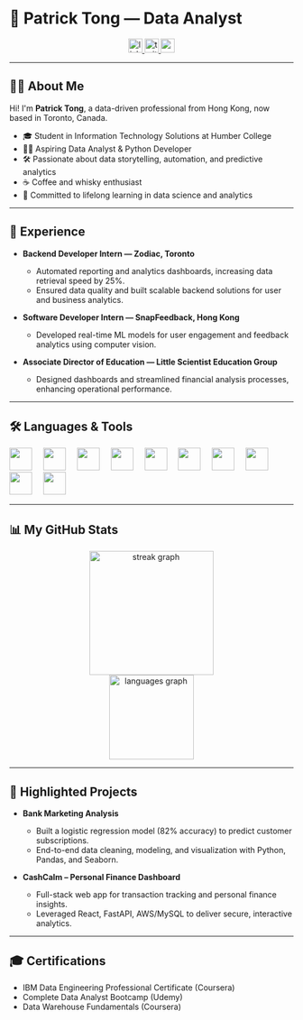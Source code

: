# 👋 Patrick Tong — Data Analyst

<div align="center">
  <a href="https://www.linkedin.com/in/patricktongg" target="_blank">
    <img src="https://img.shields.io/static/v1?message=LinkedIn&logo=linkedin&label=&color=0077B5&logoColor=white&labelColor=&style=for-the-badge" height="25" alt="linkedin logo" />
  </a>
  <a href="https://twitter.com/patricktongg" target="_blank">
    <img src="https://img.shields.io/static/v1?message=Twitter&logo=twitter&label=&color=1DA1F2&logoColor=white&labelColor=&style=for-the-badge" height="25" alt="twitter logo" />
  </a>
  <a href="mailto:tongchakpupatrick@gmail.com" target="_blank">
    <img src="https://img.shields.io/static/v1?message=Gmail&logo=gmail&label=&color=D14836&logoColor=white&labelColor=&style=for-the-badge" height="25" alt="gmail logo" />
  </a>
</div>

---

## 👨‍💻 About Me

Hi! I'm **Patrick Tong**, a data-driven professional from Hong Kong, now based in Toronto, Canada.

- 🎓 Student in Information Technology Solutions at Humber College
- 👨‍💻 Aspiring Data Analyst & Python Developer
- 🛠️ Passionate about data storytelling, automation, and predictive analytics
- ☕ Coffee and whisky enthusiast
- 🚀 Committed to lifelong learning in data science and analytics

---

## 💼 Experience

- **Backend Developer Intern — Zodiac, Toronto**
  - Automated reporting and analytics dashboards, increasing data retrieval speed by 25%.
  - Ensured data quality and built scalable backend solutions for user and business analytics.

- **Software Developer Intern — SnapFeedback, Hong Kong**
  - Developed real-time ML models for user engagement and feedback analytics using computer vision.

- **Associate Director of Education — Little Scientist Education Group**
  - Designed dashboards and streamlined financial analysis processes, enhancing operational performance.

---

## 🛠️ Languages & Tools

<div align="left">
  <img src="https://cdn.jsdelivr.net/gh/devicons/devicon/icons/python/python-original.svg" height="40" />
  <img width="12" />
  <img src="https://cdn.jsdelivr.net/gh/devicons/devicon/icons/sqlite/sqlite-original.svg" height="40" />
  <img width="12" />
  <img src="https://cdn.jsdelivr.net/gh/devicons/devicon/icons/pandas/pandas-original.svg" height="40" />
  <img width="12" />
  <img src="https://cdn.jsdelivr.net/gh/devicons/devicon/icons/numpy/numpy-original.svg" height="40" />
  <img width="12" />
  <img src="https://cdn.jsdelivr.net/gh/devicons/devicon/icons/jupyter/jupyter-original.svg" height="40" />
  <img width="12" />
  <img src="https://cdn.jsdelivr.net/gh/devicons/devicon/icons/git/git-original.svg" height="40" />
  <img width="12" />
  <img src="https://cdn.jsdelivr.net/gh/devicons/devicon/icons/tableau/tableau-original.svg" height="40" />
  <img width="12" />
  <img src="https://cdn.jsdelivr.net/gh/devicons/devicon/icons/pytorch/pytorch-original.svg" height="40" />
  <img width="12" />
  <img src="https://cdn.jsdelivr.net/gh/devicons/devicon/icons/tensorflow/tensorflow-original.svg" height="40" />
  <img width="12" />
  <img src="https://cdn.jsdelivr.net/gh/devicons/devicon/icons/azure/azure-original.svg" height="40" />
</div>

---

## 📊 My GitHub Stats

<div align="center">
  <img src="https://streak-stats.demolab.com?user=patricktongg&locale=en&mode=daily&theme=dark&hide_border=false&border_radius=5" height="220" alt="streak graph" />
</div>
<div align="center">
  <img src="https://github-readme-stats.vercel.app/api/top-langs?username=patricktongg&locale=en&hide_title=false&layout=compact&card_width=320&langs_count=5&theme=dracula&hide_border=false" height="150" alt="languages graph" />
</div>

---

## 📁 Highlighted Projects

- **Bank Marketing Analysis**
  - Built a logistic regression model (82% accuracy) to predict customer subscriptions.
  - End-to-end data cleaning, modeling, and visualization with Python, Pandas, and Seaborn.

- **CashCalm – Personal Finance Dashboard**
  - Full-stack web app for transaction tracking and personal finance insights.
  - Leveraged React, FastAPI, AWS/MySQL to deliver secure, interactive analytics.

---

## 🎓 Certifications

- IBM Data Engineering Professional Certificate (Coursera)
- Complete Data Analyst Bootcamp (Udemy)
- Data Warehouse Fundamentals (Coursera)
